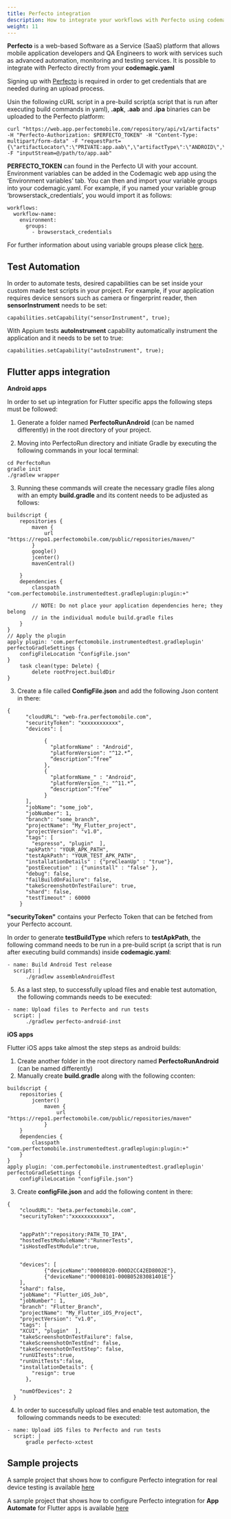 ```yaml
---
title: Perfecto integration
description: How to integrate your workflows with Perfecto using codemagic.yaml
weight: 11
---
```


**Perfecto** is a web-based Software as a Service (SaaS) platform that allows mobile application developers and QA Engineers to work with services such as advanced automation, monitoring and testing services. It is possible to integrate with Perfecto directly from your **codemagic.yaml**

Signing up with [Perfecto](https://www.perfecto.io/) is required in order to get credentials that are needed during an upload process. 

Usin the following cURL script in a pre-build script(a script that is run after executing build commands in yaml), **.apk**, **.aab** and **.ipa** binaries can be uploaded to the Perfecto platform:

```
curl "https://web.app.perfectomobile.com/repository/api/v1/artifacts" -H "Perfecto-Authorization: $PERFECTO_TOKEN" -H "Content-Type: multipart/form-data" -F "requestPart={\"artifactLocator\":\"PRIVATE:app.aab\",\"artifactType\":\"ANDROID\",\"override\":true}" -F "inputStream=@/path/to/app.aab"
```

**PERFECTO_TOKEN** can found in the Perfecto UI with your account. Environment variables can be added in the Codemagic web app using the ‘Environment variables’ tab. You can then and import your variable groups into your codemagic.yaml. For example, if you named your variable group ‘browserstack_credentials’, you would import it as follows:

```
workflows:
  workflow-name:
    environment:
      groups:
        - browserstack_credentials
```

For further information about using variable groups please click [here](.../variables/environment-variable-groups/).


## Test Automation

In order to automate tests, desired capabilities can be set inside your custom made test scripts in your project. For example, if your application requires device sensors such as camera or fingerprint reader, then **sensorInstrument** needs to be set:

```
capabilities.setCapability("sensorInstrument", true);
```

With Appium tests **autoInstrument** capability automatically instrument the application and it needs to be set to true:

```
capabilities.setCapability("autoInstrument", true);
```

## Flutter apps integration

**Android apps**

In order to set up integration for Flutter specific apps the following steps must be followed:

1. Generate a folder named **PerfectoRunAndroid** (can be named differently) in the root directory of your project.

2. Moving into PerfectoRun directory and initiate Gradle by executing the following commands in your local terminal:
```
cd PerfectoRun 
gradle init 
./gradlew wrapper
```
3. Running these commands will create the necessary gradle files along with an empty **build.gradle** and its content needs to be adjusted as follows:

```
buildscript {
    repositories {
        maven {
            url "https://repo1.perfectomobile.com/public/repositories/maven/"      
        }
        google()
        jcenter()
        mavenCentral()
        
    }
    dependencies {
        classpath "com.perfectomobile.instrumentedtest.gradleplugin:plugin:+"
           
        // NOTE: Do not place your application dependencies here; they belong
        // in the individual module build.gradle files
    }
}
// Apply the plugin 
apply plugin: 'com.perfectomobile.instrumentedtest.gradleplugin'
perfectoGradleSettings {
    configFileLocation "ConfigFile.json"
}
    task clean(type: Delete) {
        delete rootProject.buildDir
}
```

3. Create a file called **ConfigFile.json** and add the following Json content in there:

```
{
      "cloudURL": "web-fra.perfectomobile.com",
      "securityToken": "xxxxxxxxxxxx",
      "devices": [
       
            {
              "platformName" : "Android",
              "platformVersion": "^12.*”,
              “description”:”free”
            },
            {
              "platformName_" : "Android",
              "platformVersion_": "^11.*”,
              “description”:”free”
            }
      ],
      "jobName": "some_job",
      "jobNumber": 1,
      "branch": "some_branch",
      "projectName": "My_Flutter_project",
      "projectVersion": "v1.0",
      "tags": [
        "espresso", "plugin"  ],
      "apkPath": "YOUR_APK_PATH",
      "testApkPath": "YOUR_TEST_APK_PATH",
      "installationDetails" : {"preCleanUp" : "true"},
      "postExecution" : {"uninstall" : "false" },
      "debug": false,
      "failBuildOnFailure": false,
      "takeScreenshotOnTestFailure": true,
      "shard": false,
      "testTimeout" : 60000
    }
```

**"securityToken"** contains your Perfecto Token that can be fetched from your Perfecto account.

In order to generate **testBuildType** which refers to **testApkPath**, the following command needs to be run in a pre-build script (a script that is run after executing build commands) inside **codemagic.yaml**:

```
- name: Build Android Test release
  script: |
      ./gradlew assembleAndroidTest
```
5. As a last step, to successfully upload files and enable test automation, the following commands needs to be executed:

```
- name: Upload files to Perfecto and run tests
  script: |
      ./gradlew perfecto-android-inst
```

**iOS apps**

Flutter iOS apps take almost the step steps as android builds:

1. Create another folder in the root directory named **PerfectoRunAndroid** (can be named differently)
2. Manually create **build.gradle** along with the following cconten:
```
buildscript {
    repositories {
        jcenter()
            maven {
                url "https://repo1.perfectomobile.com/public/repositories/maven"        
            }
    }
    dependencies {
        classpath "com.perfectomobile.instrumentedtest.gradleplugin:plugin:+"    
    }
}
apply plugin: 'com.perfectomobile.instrumentedtest.gradleplugin'
perfectoGradleSettings {
    configFileLocation "configFile.json"}
```
3. Create **configFile.json** and add the following content in there:
```
{
    "cloudURL": "beta.perfectomobile.com",
    "securityToken":"xxxxxxxxxxxx",
   
	
	"appPath":"repository:PATH_TO_IPA",
	"hostedTestModuleName":"RunnerTests",
	"isHostedTestModule":true,
	
	
	"devices": [
			{"deviceName":"00008020-000D2CC42ED8002E"},
			{"deviceName":"00008101-000B05283081401E"}
	],
	"shard": false,
	"jobName": "Flutter_iOS_Job",
  	"jobNumber": 1,
  	"branch": "Flutter_Branch",
  	"projectName": "My_Flutter_iOS_Project",
  	"projectVersion": "v1.0",
  	"tags": [
    "XCUI", "plugin"  ],
	"takeScreenshotOnTestFailure": false,
	"takeScreenshotOnTestEnd": false,
	"takeScreenshotOnTestStep": false,
	"runUITests":true,
	"runUnitTests":false,
	"installationDetails": {
		"resign": true
	  },
	  
  	"numOfDevices": 2
  }
```
4. In order to successfully upload files and enable test automation, the following commands needs to be executed:

```
- name: Upload iOS files to Perfecto and run tests
  script: |
      gradle perfecto-xctest
```

## Sample projects

A sample project that shows how to configure Perfecto integration for real device testing is available [here]()

A sample project that shows how to configure Perfecto integration for **App Automate** for Flutter apps is available [here]()
